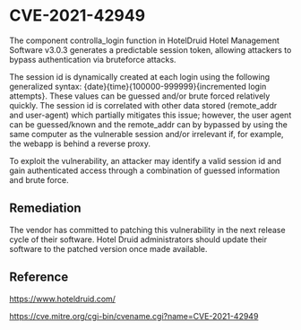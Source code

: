 # CVE-2021-42949
The component controlla_login function in HotelDruid Hotel Management Software v3.0.3 generates a predictable session token, allowing attackers to bypass authentication via bruteforce attacks.

The session id is dynamically created at each login using the following generalized syntax: {date}{time}{100000-999999}{incremented login attempts}.  These values can be guessed and/or brute forced relatively quickly.  The session id is correlated with other data stored (remote_addr and user-agent) which partially mitigates this issue; however, the user agent can be guessed/known and the remote_addr can by bypassed by using the same computer as the vulnerable session and/or irrelevant if, for example, the webapp is behind a reverse proxy.

To exploit the vulnerability, an attacker may identify a valid session id and gain authenticated access through a combination of guessed information and brute force.

## Remediation
The vendor has committed to patching this vulnerability in the next release cycle of their software.  Hotel Druid administrators should update their software to the patched version once made available.

## Reference
https://www.hoteldruid.com/

https://cve.mitre.org/cgi-bin/cvename.cgi?name=CVE-2021-42949
